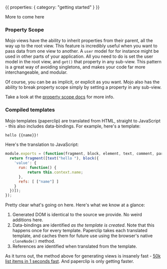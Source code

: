 {{
  properties: {
    category: "getting started"
  }
}}

More to come here

### Property Scope

Mojo views have the ability to inherit properties from their parent, all the way up to the root view. This feature is incredibly useful when you want to pass data from one view to another. A `user` model for for instance might be used in other parts of your application. All you need to do is set the user model in the root view, and `get()` that property in any sub-view. This pattern is a great way of avoiding singletons, and makes your code far more interchangeable, and modular. 

Of course, you can be as implicit, or explicit as you want. Mojo also has the ability to break property scope simply by setting a property in any sub-view. 

Take a look at the [property scope docs](/docs/api/viewsbase#propertyscope) for more info.


### Compiled templates


Mojo templates (paperclip) are translated from HTML, straight to JavaScript - this also includes data-bindings. For example, here's a template:

```html
hello {{name}}!
```

Here's the translation to JavaScript:

```javascript
module.exports = (function(fragment, block, element, text, comment, parser, modifiers) {
  return fragment([text("hello "), block({
    'value': {
      run: function() {
          return this.context.name;
      },
      refs: [ ["name"] ]
    }
  })]);
});
```

Pretty clear what's going on here. Here's what we know at a glance:

1. Generated DOM is identical to the source we provide. No weird additions here.
2. Data-bindings are identified *as the template is created*. Note that this happens once for every template. Paperclip takes each translated template, and caches them for future use using the browser's native `cloneNode()` method.
3. References are identified when translated from the template. 


As it turns out, the method above for generating views is insanely fast - [50k list items in 1 seconds fast](http://requirebin.com/?gist=d9ae1065106891f7d218). And paperclip is only getting faster.

<!--


### Organization

Intuitiveness

### Explicit & Implicitness

data bindings
property scope
router + views

### Gotchyas

Very few


### Architecture

modules were designed 

### Developer workflow

-->

<!--
Developer workflow
-->


